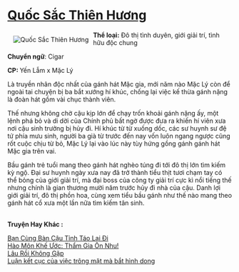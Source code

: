 <a href="https://utruyen.com/quoc-sac-thien-huong/22398/" title="Quốc Sắc Thiên Hương"><h1>Quốc Sắc Thiên Hương</h1></a><div style="display:table"><img align="right" style="float: left; padding: 10px;" src="https://utruyen.com/images/story/200x260/quoc-sac-thien-huong.jpg" alt="Quốc Sắc Thiên Hương"><b>Thể loại:</b> Đô thị tình duyên, giới giải trí, tình hữu độc chung<p></p><b>Chuyển ngữ</b>: Cigar<p></p><b>CP: </b>Yến Lẫm x Mặc Lý <p></p>Là truyền nhân độc nhất của gánh hát Mặc gia, mới năm nào Mặc Lý còn để ngoài tai chuyện bị ba bắt xướng hí khúc, chống lại việc kế thừa gánh nặng là đoàn hát gồm vài chục thành viên.<p></p>Thế nhưng không chờ cậu kịp lớn để chạy trốn khoải gánh nặng ấy, một lệnh phá bỏ và di dời của Chính phủ bất ngờ được đưa ra khiến hí viên xưa nơi cậu sinh trưởng bị hủy đi. Hí khúc từ từ xuống dốc, các sư huynh sư đệ tứ phía mưu sinh, người ba già từ trước đến nay vốn luôn ngang ngược cũng rốt cuộc chịu từ bỏ, Mặc Lý lại vào lúc này tùy hứng gồng gánh gánh hát Mặc gia trên vai.<p></p>Bầu gánh trẻ tuổi mang theo gánh hát nghèo túng đi tới đô thị lớn tìm kiếm kỳ ngộ. Đại sư huynh ngày xưa nay đã trở thành tiểu thịt tươi chạm tay có thể bỏng của giới giải trí, mà đại boss của công ty giải trí cực kì nổi tiếng thế nhưng chính là gian thương mười năm trước hủy đi nhà của cậu. Danh lợi giới giải trí, đô thị phồn hoa, cùng xem tiểu bầu gánh như thế nào mang theo gánh hát cổ xưa một lần nữa tìm kiếm tân sinh.</div><p><br><b>Truyện Hay Khác :</b></p><a href="https://utruyen.com/ban-cung-ban-cau-tinh-tao-lai-di/22365/" alt="Bạn Cùng Bàn Cậu Tỉnh Táo Lại Đi">Bạn Cùng Bàn Cậu Tỉnh Táo Lại Đi</a><br/><a href="https://github.com/quanluxury/ngontinhhot/tree/master/truyenhay/19164/" alt="Hào Môn Khế Ước: Thẩm Gia Ôn Nhu!">Hào Môn Khế Ước: Thẩm Gia Ôn Nhu!</a><br/><a href="https://github.com/quanluxury/ngontinh_sac/tree/master/truyenhay/19330/" alt="Lâu Rồi Không Gặp">Lâu Rồi Không Gặp</a><br/><a href="https://github.com/quanluxury/ngontinh_sac/tree/master/truyenhay/19502/" alt="Luận kết cục của việc trông mặt mà bắt hình dong">Luận kết cục của việc trông mặt mà bắt hình dong</a><br/>